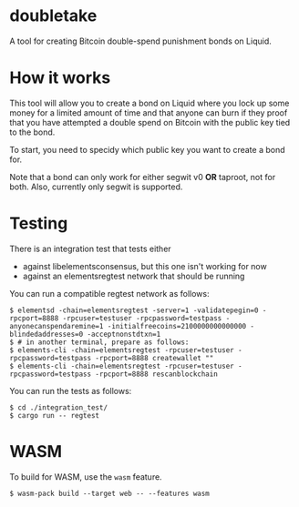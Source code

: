 doubletake
==========

A tool for creating Bitcoin double-spend punishment bonds on Liquid.


# How it works

This tool will allow you to create a bond on Liquid where you lock up some money
for a limited amount of time and that anyone can burn if they proof that you
have attempted a double spend on Bitcoin with the public key tied to the bond.

To start, you need to specidy which public key you want to create a bond for.

Note that a bond can only work for either segwit v0 **OR** taproot, not for both.
Also, currently only segwit is supported.




# Testing

There is an integration test that tests either

- against libelementsconsensus, but this one isn't working for now
- against an elementsregtest network that should be running

You can run a compatible regtest network as follows:

```
$ elementsd -chain=elementsregtest -server=1 -validatepegin=0 -rpcport=8888 -rpcuser=testuser -rpcpassword=testpass -anyonecanspendaremine=1 -initialfreecoins=2100000000000000 -blindedaddresses=0 -acceptnonstdtxn=1
$ # in another terminal, prepare as follows:
$ elements-cli -chain=elementsregtest -rpcuser=testuser -rpcpassword=testpass -rpcport=8888 createwallet ""
$ elements-cli -chain=elementsregtest -rpcuser=testuser -rpcpassword=testpass -rpcport=8888 rescanblockchain
```

You can run the tests as follows:

```
$ cd ./integration_test/
$ cargo run -- regtest
```


# WASM

To build for WASM, use the `wasm` feature.

```
$ wasm-pack build --target web -- --features wasm
```
